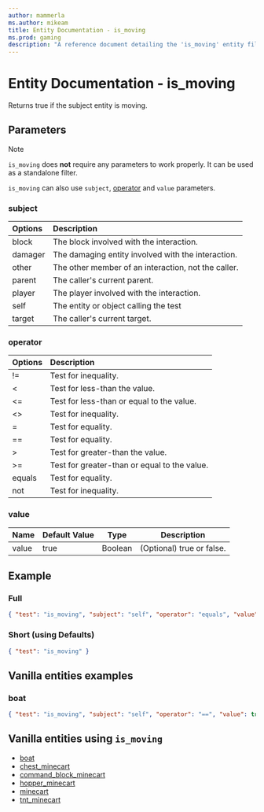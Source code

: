 ```yaml
---
author: mammerla
ms.author: mikeam
title: Entity Documentation - is_moving
ms.prod: gaming
description: "A reference document detailing the 'is_moving' entity filter"
---
```


# Entity Documentation - is_moving

Returns true if the subject entity is moving.

## Parameters

> [!NOTE]
> `is_moving` does **not** require any parameters to work properly. It can be used as a standalone filter.
>
> `is_moving` can also use `subject`, [operator](../Definitions/NestedTables/operator.md) and `value` parameters.

### subject

| Options| Description |
|:-----------|:-----------|
| block| The block involved with the interaction. |
| damager| The damaging entity involved with the interaction. |
| other| The other member of an interaction, not the caller. |
| parent| The caller's current parent. |
| player| The player involved with the interaction. |
| self| The entity or object calling the test |
| target| The caller's current target. |

### operator

| Options| Description |
|:-----------|:-----------|
| !=| Test for inequality. |
| <| Test for less-than the value. |
| <=| Test for less-than or equal to the value. |
| <>| Test for inequality. |
| =| Test for equality. |
| ==| Test for equality. |
| >| Test for greater-than the value. |
| >=| Test for greater-than or equal to the value. |
| equals| Test for equality. |
| not| Test for inequality. |

### value

|Name |Default Value  |Type  |Description  |
|---------|---------|---------|---------|
|value |true |Boolean |(Optional) true or false. |

## Example

### Full

```json
{ "test": "is_moving", "subject": "self", "operator": "equals", "value": true }
```

### Short (using Defaults)

```json
{ "test": "is_moving" }
```

## Vanilla entities examples

### boat

```json
{ "test": "is_moving", "subject": "self", "operator": "==", "value": true }
```

## Vanilla entities using `is_moving`

- [boat](../../../../Source/VanillaBehaviorPack_Snippets/entities/boat.md)
- [chest_minecart](../../../../Source/VanillaBehaviorPack_Snippets/entities/chest_minecart.md)
- [command_block_minecart](../../../../Source/VanillaBehaviorPack_Snippets/entities/command_block_minecart.md)
- [hopper_minecart](../../../../Source/VanillaBehaviorPack_Snippets/entities/hopper_minecart.md)
- [minecart](../../../../Source/VanillaBehaviorPack_Snippets/entities/minecart.md)
- [tnt_minecart](../../../../Source/VanillaBehaviorPack_Snippets/entities/tnt_minecart.md)
